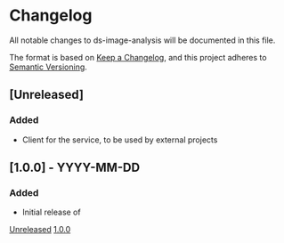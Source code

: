 # Changelog
All notable changes to ds-image-analysis will be documented in this file.

The format is based on [Keep a Changelog](https://keepachangelog.com/en/1.0.0/),
and this project adheres to [Semantic Versioning](https://semver.org/spec/v2.0.0.html).

## [Unreleased]
### Added
- Client for the service, to be used by external projects


## [1.0.0] - YYYY-MM-DD
### Added

- Initial release of <project>


[Unreleased](https://github.com/kb-dk/ds-image-analysis/compare/v1.0.0...HEAD)
[1.0.0](https://github.com/kb-dk/ds-image-analysis/releases/tag/v1.0.0)
